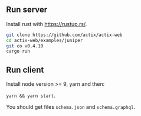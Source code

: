 ## Run server

Install rust with https://rustup.rs/.

```bash
git clone https://github.com/actix/actix-web
cd actix-web/examples/juniper
git co v0.4.10
cargo run
```

## Run client

Install node version >= 9, yarn and then:

`yarn && yarn start`.

You should get files `schema.json` and `schema.graphql`.